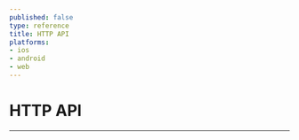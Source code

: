 ```yaml
---
published: false
type: reference
title: HTTP API
platforms:
- ios
- android
- web
---
```


# HTTP API

------
